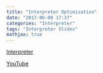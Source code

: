 ```yaml
---
title: "Interpreter Optimization"
date: "2017-06-08 17:37"
categories: "Interpreter"
tags: "Interpreter Slides"
mathjax: true
---
```




[Interpreter](/assets/Interpreter-Optimization-interp.pdf)

[YouTube](https://www.youtube.com/watch?v=Rh17e7CFaso&feature=youtu.be)

<!--more-->
